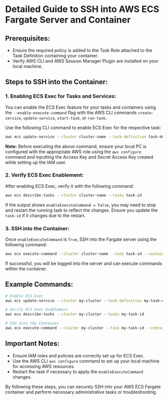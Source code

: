 
# Detailed Guide to SSH into AWS ECS Fargate Server and Container

## Prerequisites:
- Ensure the required policy is added to the Task Role attached to the Task Definition containing your container.
- Verify AWS CLI and AWS Session Manager Plugin are installed on your local machine.

## Steps to SSH into the Container:

### 1. Enabling ECS Exec for Tasks and Services:
You can enable the ECS Exec feature for your tasks and containers using the `--enable-execute-command` flag with the AWS CLI commands `create-service`, `update-service`, `start-task`, or `run-task`.

Use the following CLI command to enable ECS Exec for the respective task:
```bash
aws ecs update-service --cluster cluster-name --task-definition task-definition-name --enable-execute-command --service service-name --desired-count 1
```
**Note:** Before executing the above command, ensure your local PC is configured with the appropriate AWS role using the `aws configure` command and inputting the Access Key and Secret Access Key created while setting up the IAM user.

### 2. Verify ECS Exec Enablement:
After enabling ECS Exec, verify it with the following command:
```bash
aws ecs describe-tasks --cluster cluster-name --tasks task-id
```
If the output shows `enableExecuteCommand = False`, you may need to stop and restart the running task to reflect the changes. Ensure you update the `task-id` if it changes due to the restart.

### 3. SSH into the Container:
Once `enableExecuteCommand` is `True`, SSH into the Fargate server using the following command:
```bash
aws ecs execute-command --cluster cluster-name --task task-id --container container-name --interactive --command "/bin/sh"
```
If successful, you will be logged into the server and can execute commands within the container.

## Example Commands:
```bash
# Enable ECS Exec
aws ecs update-service --cluster my-cluster --task-definition my-task-def --enable-execute-command --service my-service --desired-count 1

# Verify ECS Exec Enablement
aws ecs describe-tasks --cluster my-cluster --tasks my-task-id

# SSH into the Container
aws ecs execute-command --cluster my-cluster --task my-task-id --container my-container --interactive --command "/bin/sh"
```

## Important Notes:
- Ensure IAM roles and policies are correctly set up for ECS Exec.
- Use the AWS CLI `aws configure` command to set up your local machine for accessing AWS resources.
- Restart the task if necessary to apply the `enableExecuteCommand` changes.

By following these steps, you can securely SSH into your AWS ECS Fargate container and perform necessary administrative tasks or troubleshooting.
